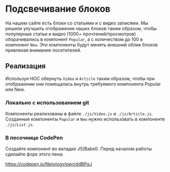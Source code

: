 Подсвечивание блоков
===

На нашем сайте есть блоки со статьями и с видео записями. 
Мы решили улучшить отображение наших блоков таким образом, 
чтобы популярные статьи и видео (1000+ прочтений/просмотров) 
оборачивались в компонент `Popular`, а с количеством до 
100 в компонент `New`. Эти компоненты будут менять внешний 
облик блоков привлекая внимание посетителей.

## Реализация

Используя HOC обернуть `Video` и `Article` таким образом, чтобы при отображении они помещались внутрь требуемого компонента Popular или New.

### Локально с использованием git

Компоненты реализованы в файле `./js/Video.js` и `./js/Article.js`.
Созданные компоненты `Popular` и `New` нужно использовать в компоненте `./js/List.js`.

### В песочнице CodePen

Создайте компонент во вкладке JS(Babel). Перед началом работы сделайте форк этого пена:

https://codepen.io/Netology/pen/ddBPqJ
